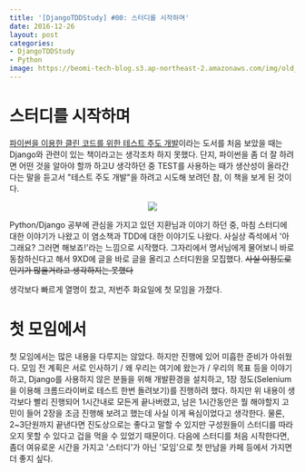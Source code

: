 ```yaml
---
title: '[DjangoTDDStudy] #00: 스터디를 시작하며'
date: 2016-12-26
layout: post
categories:
- DjangoTDDStudy
- Python
image: https://beomi-tech-blog.s3.ap-northeast-2.amazonaws.com/img/old_post/new_goat_cover_lrg.jpg
---
```


# 스터디를 시작하며

[파이썬을 이용한 클린 코드를 위한 테스트 주도 개발](http://www.kyobobook.co.kr/product/detailViewKor.laf?barcode=9788994774916)이라는 도서를 처음 보았을 때는 Django와 관련이 있는 책이라고는 생각조차 하지 못했다. 단지, 파이썬을 좀 더 잘 하려면 어떤 것을 알아야 할까 하고U 생각하던 중 TEST를 사용하는 때가 생산성이 올라간다는 말을 듣고서 "테스트 주도 개발"을 하려고 시도해 보려던 참, 이 책을 보게 된 것이다.

<p align="center">
<img src="http://blogerator.org/uploads/pix2015/Learning_curve_python.png" style="max-height:350px;" />
</p>

Python/Django 공부에 관심을 가지고 있던 지환님과 이야기 하던 중, 마침 스터디에 대한 이야기가 나왔고 이 염소책과 TDD에 대한 이야기도 나왔다. 사실상 즉석에서 '아 그래요? 그러면 해보죠!'라는 느낌으로 시작했다. 그자리에서 명서님에게 물어보니 바로 동참하신다고 해서 9XD에 글을 바로 글을 올리고 스터디원을 모집했다. 
~~사실 이정도로 인기가 많을거라고 생각하지는 못했다~~

생각보다 빠르게 열명이 찼고, 저번주 화요일에 첫 모임을 가졌다.

# 첫 모임에서

첫 모임에서는 많은 내용을 다루지는 않았다. 하지만 진행에 있어 미흡한 준비가 아쉬웠다.
모임 전 계획은 서로 인사하기 / 왜 우리는 여기에 왔는가 / 우리의 목표 등을 이야기하고, Django를 사용하지 않은 분들을 위해 개발환경을 설치하고, 1장 정도(Selenium을 이용해 크롬드라이버로 테스트 한번 돌려보기)를 진행하려 했다.
하지만 위 내용이 생각보다 빨리 진행되어 1시간내로 모든게 끝나버렸고, 남은 1시간동안은 뭘 해야할지 고민이 들어 2장을 조금 진행해 보려고 했는데 사실 이게 욕심이었다고 생각한다. 물론, 2~3단원까지 끝낸다면 진도상으로는 좋다고 말할 수 있지만 구성원들이 스터디를 따라오지 못할 수 있다고 겁을 먹을 수 있었기 때문이다.
다음에 스터디를 처음 시작한다면, 좀더 여유로운 시간을 가지고 '스터디'가 아닌 '모임'으로 첫 만남을 카페 등에서 가지면 더 좋지 싶다.